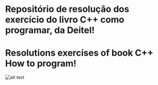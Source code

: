 # Repositório de resolução dos exercício do livro C++ como programar, da Deitel!
# Resolutions exercises of book C++ How to program!
![alt text](https://raw.githubusercontent.com/username/projectname/branch/path/to/img.png)
